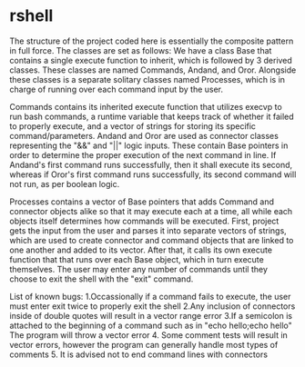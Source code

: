 # rshell
The structure of the project coded here is essentially the composite pattern in full force. The classes are set as follows: We have a class Base that contains a single execute function to inherit, which is followed by 3 derived classes. These classes are named Commands, Andand, and Oror. Alongside these classes is a separate solitary classes named Processes, which is in charge of running over each command input by the user.

Commands contains its inherited execute function that utilizes execvp to run bash commands, a runtime variable that keeps track of whether it failed to properly execute, and a vector of strings for storing its specific command/parameters. Andand and Oror are used as connector classes representing the "&&" and "||" logic inputs. These contain Base pointers in order to determine the proper execution of the next command in line. If Andand's first command runs successfully, then it shall execute its second, whereas if Oror's first command runs successfully, its second command will not run, as per boolean logic.

Processes contains a vector of Base pointers that adds Command and connector objects alike so that it may execute each at a time, all while each objects itself determines how commands will be executed. First, project gets the input from the user and parses it into separate vectors of strings, which are used to create connector and command objects that are linked to one another and added to its vector. After that, it calls its own execute function that that runs over each Base object, which in turn execute themselves. The user may enter any number of commands until they choose to exit the shell with the "exit" command.

List of known bugs:
1.Occassionally if a command fails to execute, the user must enter exit twice to properly exit the shell
2.Any inclusion of connectors inside of double quotes will result in a vector range error
3.If a semicolon is attached to the beginning of a command such as in 
  "echo hello;echo hello"
  The program will throw a vector error
4. Some comment tests will result in vector errors, however the program can generally handle most types of comments
5. It is advised not to end command lines with connectors
